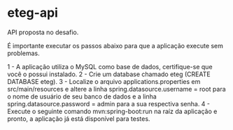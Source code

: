 # eteg-api
API proposta no desafio.

É importante executar os passos abaixo para que a aplicação execute sem problemas.

1 - A aplicação utiliza o MySQL como base de dados, certifique-se que você o possui instalado.
2 - Crie um database chamado eteg (CREATE DATABASE eteg).
3 - Localize o arquivo applications.properties em src/main/resources e altere a linha 
    spring.datasource.username = root para o nome de usuário de seu banco de dados e a linha  
    spring.datasource.password = admin para a sua respectiva senha.
4 - Execute o seguinte comando mvn:spring-boot:run na raíz da aplicação e pronto, a aplicação 
    já está disponível para testes.
